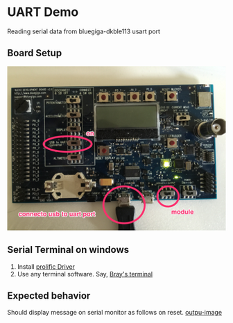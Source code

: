 # UART Demo
Reading serial data from bluegiga-dkble113 usart port

## Board Setup
![board-config][1]

## Serial Terminal on windows
1. Install [prolific Driver](http://www.prolific.com.tw/US/ShowProduct.aspx?p_id=156&pcid=41)
2. Use any terminal software. Say, [Bray's terminal](https://sites.google.com/site/terminalbpp/)

## Expected behavior
Should display message on serial monitor as follows on reset.
[outpu-image](output.jpg)


[1]: board-config.jpg

